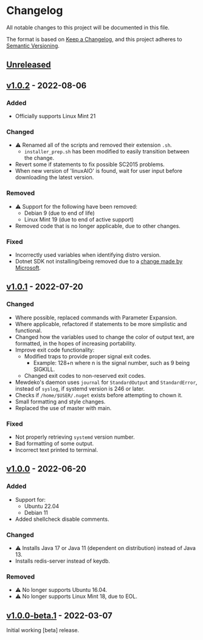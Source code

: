 # Changelog

All notable changes to this project will be documented in this file.

The format is based on [Keep a Changelog](https://keepachangelog.com/en/1.0.0/), and this project adheres to [Semantic Versioning](https://semver.org/spec/v2.0.0.html).

## [Unreleased]

## [v1.0.2] - 2022-08-06

### Added

- Officially supports Linux Mint 21

### Changed

- ⚠️ Renamed all of the scripts and removed their extension `.sh`.
  - `installer_prep.sh` has been modified to easily transition between the change.
- Revert some if statements to fix possible SC2015 problems.
- When new version of 'linuxAIO' is found, wait for user input before downloading the latest version.

### Removed

- ⚠️ Support for the following have been removed:
  - Debian 9      (due to end of life)
  - Linux Mint 19 (due to end of active support)
- Removed code that is no longer applicable, due to other changes.

### Fixed

- Incorrectly used variables when identifying distro version.
- Dotnet SDK not installing/being removed due to a [change made by Microsoft](https://github.com/dotnet/core/issues/7699).

## [v1.0.1] - 2022-07-20

### Changed

- Where possible, replaced commands with Parameter Expansion.
- Where applicable, refactored if statements to be more simplistic and functional.
- Changed how the variables used to change the color of output text, are formatted, in the hopes of increasing portability.
- Improve exit code functionality:
  - Modified traps to provide proper signal exit codes.
    - Example: 128+n where n is the signal number, such as 9 being SIGKILL.
  - Changed exit codes to non-reserved exit codes.
- Mewdeko's daemon uses `journal` for `StandardOutput` and `StandardError`, instead of `syslog`, if systemd version is 246 or later.
- Checks if `/home/$USER/.nuget` exists before attempting to chown it.
- Small formatting and style changes.
- Replaced the use of master with main.

### Fixed

- Not properly retrieving `systemd` version number.
- Bad formatting of some output.
- Incorrect text printed to terminal.

## [v1.0.0] - 2022-06-20

### Added

- Support for:
  - Ubuntu 22.04
  - Debian 11
- Added shellcheck disable comments.

### Changed

- ⚠️ Installs Java 17 or Java 11 (dependent on distribution) instead of Java 13.
- Installs redis-server instead of keydb.

### Removed

- ⚠️ No longer supports Ubuntu 16.04.
- ⚠️ No longer supports Linux Mint 18, due to EOL.

## [v1.0.0-beta.1] - 2022-03-07

Initial working [beta] release.

[unreleased]: https://github.com/StrangeRanger/Mewdeko-BashScript/compare/v1.0.2...HEAD
[v1.0.2]: https://github.com/StrangeRanger/Mewdeko-BashScript/releases/tag/v1.0.2
[v1.0.1]: https://github.com/StrangeRanger/Mewdeko-BashScript/releases/tag/v1.0.1
[v1.0.0]: https://github.com/StrangeRanger/Mewdeko-BashScript/releases/tag/v1.0.0
[v1.0.0-beta.1]: https://github.com/StrangeRanger/Mewdeko-BashScript/releases/tag/v1.0.0-beta.1
